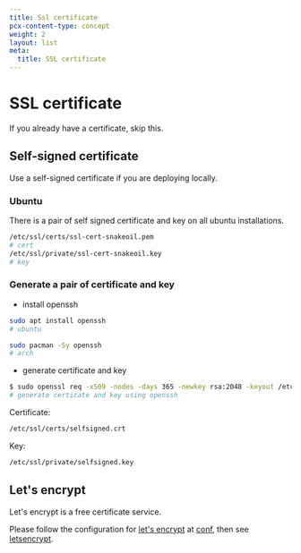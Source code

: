 ```yaml
---
title: Ssl certificate
pcx-content-type: concept
weight: 2
layout: list
meta:
  title: SSL certificate
---
```


# SSL certificate

If you already have a certificate, skip this.

## Self-signed certificate

Use a self-signed certificate if you are deploying locally.

### Ubuntu

There is a pair of self signed certificate and key on all ubuntu installations.

```bash
/etc/ssl/certs/ssl-cert-snakeoil.pem
# cert
/etc/ssl/private/ssl-cert-snakeoil.key
# key
```

### Generate a pair of certificate and key

- install openssh

```bash
sudo apt install openssh
# ubuntu

sudo pacman -Sy openssh
# arch
```

- generate certificate and key

```bash
$ sudo openssl req -x509 -nodes -days 365 -newkey rsa:2048 -keyout /etc/ssl/private/selfsigned.key -out /etc/ssl/certs/selfsigned.crt
# generate certicate and key using openssh
```

Certificate:

```bash
/etc/ssl/certs/selfsigned.crt
```

Key:

```bash
/etc/ssl/private/selfsigned.key
```

## Let's encrypt

Let's encrypt is a free certificate service.

Please follow the configuration for [let's encrypt](https://letsencrypt.org/) at [conf](../conf), then see [letsencrypt](../letsencrypt).
